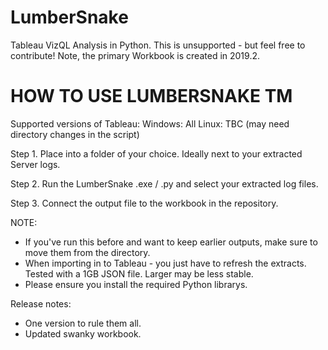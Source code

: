 # LumberSnake
Tableau VizQL Analysis in Python.
This is unsupported - but feel free to contribute!
Note, the primary Workbook is created in 2019.2.

HOW TO USE LUMBERSNAKE TM
=========================================
Supported versions of Tableau:
Windows: All
Linux: TBC (may need directory changes in the script)

Step 1.
Place into a folder of your choice. Ideally next to your extracted Server logs.

Step 2.
Run the LumberSnake .exe / .py and select your extracted log files. 

Step 3.
Connect the output file to the workbook in the repository.


NOTE:
- If you've run this before and want to keep earlier outputs, make sure to move them from the directory.
- When importing in to Tableau - you just have to refresh the extracts. Tested with a 1GB JSON file. Larger may be less stable.
- Please ensure you install the required Python librarys.

Release notes:
- One version to rule them all.
- Updated swanky workbook.
